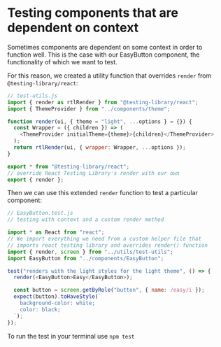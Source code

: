 # Testing components that are dependent on context

Sometimes components are dependent on some context in order to function well. This is the case with our EasyButton component, the functionality of which we want to test.

For this reason, we created a utility function that overrides `render` from `@testing-library/react`:

```javascript
// test-utils.js
import { render as rtlRender } from "@testing-library/react";
import { ThemeProvider } from "../components/theme";

function render(ui, { theme = "light", ...options } = {}) {
  const Wrapper = ({ children }) => (
    <ThemeProvider initialTheme={theme}>{children}</ThemeProvider>
  );
  return rtlRender(ui, { wrapper: Wrapper, ...options });
}

export * from "@testing-library/react";
// override React Testing Library's render with our own
export { render };
```

Then we can use this extended `render` function to test a particular component:

```javascript
// EasyButton.test.js
// testing with context and a custom render method

import * as React from "react";
// We import everything we need from a custom helper file that
// imports react testing library and overrides render() function
import { render, screen } from "../utils/test-utils";
import EasyButton from "../components/EasyButton";

test("renders with the light styles for the light theme", () => {
  render(<EasyButton>Easy</EasyButton>);

  const button = screen.getByRole("button", { name: /easy/i });
  expect(button).toHaveStyle(`
    background-color: white;
    color: black;
  `);
});
```

To run the test in your terminal use `npm test`

